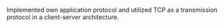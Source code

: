 Implemented own application protocol and utilized TCP as a transmission protocol in a client-server architecture.
